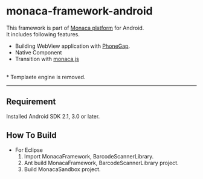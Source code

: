 monaca-framework-android
========================


This framework is part of [Monaca platform](http://monaca.mobi "monaca.mobi") for Android.
<br>
It includes following features.

* Building WebView application with [PhoneGap](http://phonegap.com/ "PhoneGap").
* Native Component
* Transition with [monaca.js](https://github.com/monaca/monaca.js "monaca.js")

<br>
* Templaete engine is removed.

---


Requirement
-----------
Installed Android SDK 2.1, 3.0 or later.

How To Build
------------

* For Eclipse
  1. Import MonacaFramework, BarcodeScannerLibrary.
  2. Ant build MonacaFramework, BarcodeScannerLibrary project.
  3. Build MonacaSandbox project.

